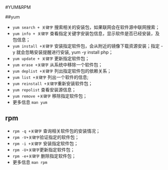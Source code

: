 #YUM&RPM

##yum

- `yum search + 关键字` 搜索相关的安装包，如果联网会在软件源中联网搜索；
- `yum info + 关键字` 查看指定关键字安装包信息，显示软件是否已经安装，及包信息；
- `yum install +关键字` 安装指定软件包，会从附近的镜像下载资源安装；指定 -y 就会忽略安装提醒进行安装, yum -y install php；
- `yum update + 关键字` 更新指定软件包；
- `yum erase +关键字` 从系统中移除一个软件包；
- `yum deplist +关键字` 列出指定软件包的依赖关系；
- `yum list +关键字` 列出一个软件的信息;
- `yum reinstall +关键字`重新安装软件包；
- `yum repolist` 查看安装源信息；
- `yum remove +关键字` 移除指定软件包；
- 更多信息 `man yum`


## rpm

- `rpm -q +关键字` 查询相关软件包的安装情况；
- `rpm -V+关键字`验证指定的软件包；
- `rpm -i +关键字` 安装指定软件包；
- `rpm -U+关键字`更新指定软件包；
- `rpm -e+关键字` 删除指定软件包；
- 更多信息 `man rpm`